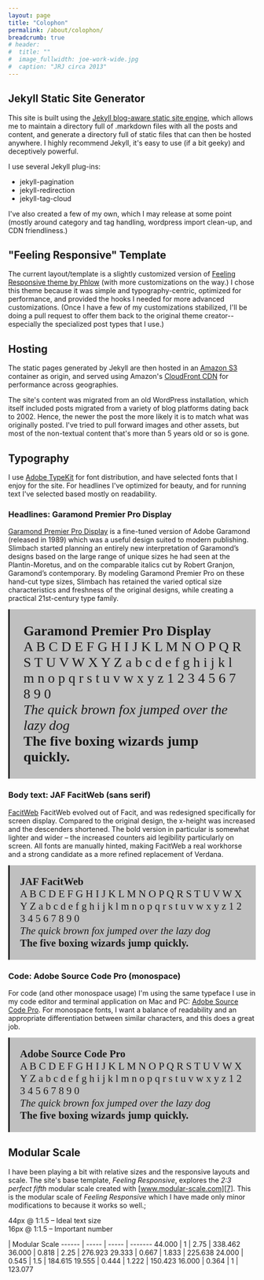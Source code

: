 ```yaml
---
layout: page
title: "Colophon"
permalink: /about/colophon/
breadcrumb: true
# header:
#  title: ""
#  image_fullwidth: joe-work-wide.jpg
#  caption: "JRJ circa 2013"
---
```


## Jekyll Static Site Generator
This site is built using the [Jekyll blog-aware static site engine](https://jekyllrb.com/), which allows me to maintain a directory full of .markdown files with all the posts and content, and generate a directory full of static files that can then be hosted anywhere. I highly recommend Jekyll, it's easy to use (if a bit geeky) and deceptively powerful.

I use several Jekyll plug-ins:
 - jekyll-pagination
 - jekyll-redirection
 - jekyll-tag-cloud
 
 I've also created a few of my own, which I may release at some point (mostly around category and tag handling, wordpress import clean-up, and CDN friendliness.) 

## "Feeling Responsive" Template
The current layout/template is a slightly customized version of <a href="https://phlow.github.io/feeling-responsive/" target="_blank">Feeling Responsive theme by Phlow</a> (with more customizations on the way.) I chose this theme because it was simple and typography-centric, optimized for performance, and provided the hooks I needed for more advanced customizations. (Once I have a few of my customizations stabilized, I'll be doing a pull request to offer them back to the original theme creator-- especially the specialized post types that I use.) 

## Hosting
The static pages generated by Jekyll are then hosted in an [Amazon S3](https://aws.amazon.com/s3/) container as origin, and served using Amazon's [CloudFront CDN](https://aws.amazon.com/cloudfront/) for performance across geographies.

The site's content was migrated from an old WordPress installation, which itself included posts migrated from a variety of blog platforms dating back to 2002. Hence, the newer the post the more likely it is to match what was originally posted. I've tried to pull forward images and other assets, but most of the non-textual content that's more than 5 years old or so is gone.

## Typography
I use [Adobe TypeKit](http://typekit.com) for font distribution, and have selected fonts that I enjoy for the site. For headlines I've optimized for beauty, and for running text I've selected based mostly on readability. 

### Headlines: Garamond Premier Pro Display  

[Garamond Premier Pro Display](https://typekit.com/fonts/garamond-premier-pro-display) is a fine-tuned version of Adobe Garamond (released in 1989) which was a useful design suited to modern publishing. Slimbach started planning an entirely new interpretation of Garamond’s designs based on the large range of unique sizes he had seen at the Plantin-Moretus, and on the comparable italics cut by Robert Granjon, Garamond’s contemporary. By modeling Garamond Premier Pro on these hand-cut type sizes, Slimbach has retained the varied optical size characteristics and freshness of the original designs, while creating a practical 21st-century type family.

<div style="font-family: garamond-premier-pro-display; font-size: 2em; background-color: silver; border-left: solid 3px black; padding: 1em;">
<strong>Garamond Premier Pro Display</strong><br/>
A B C D E F G H I J K L M N O P Q R S T U V W X Y Z a b c d e f g h i j k l m n o p q r s t u v w x y z 1 2 3 4 5 6 7 8 9 0 
<br/>
<em>The quick brown fox jumped over the lazy dog</em>
<br/>
<strong>The five boxing wizards jump quickly.</strong>
</div>

### Body text: JAF FacitWeb (sans serif)

[FacitWeb](https://typekit.com/fonts/jaf-facitweb) FacitWeb evolved out of Facit, and was redesigned specifically for screen display. Compared to the original design, the x-height was increased and the descenders shortened. The bold version in particular is somewhat lighter and wider – the increased counters aid legibility particularly on screen. All fonts are manually hinted, making FacitWeb a real workhorse and a strong candidate as a more refined replacement of Verdana. 


<div style="font-family: jaf-facitweb; font-size: 1.5em; background-color: silver; border-left: solid 3px black; padding: 1em;">
<strong>JAF FacitWeb</strong><br/>
A B C D E F G H I J K L M N O P Q R S T U V W X Y Z a b c d e f g h i j k l m n o p q r s t u v w x y z 1 2 3 4 5 6 7 8 9 0 
<br/>
<em>The quick brown fox jumped over the lazy dog</em>
<br/>
<strong>The five boxing wizards jump quickly.</strong>
</div>
 
### Code: Adobe Source Code Pro (monospace)
For code (and other monospace usage) I'm using the same typeface I use in my code editor and terminal application on Mac and PC: [Adobe Source Code Pro](https://typekit.com/fonts/source-code-pro). For monospace fonts, I want a balance of readability and an appropriate differentiation between similar characters, and this does a great job.

<div style="font-family: source-code-pro; font-size: 1.5em; background-color: silver; border-left: solid 3px black; padding: 1em;">
<strong>Adobe Source Code Pro</strong><br/>
A B C D E F G H I J K L M N O P Q R S T U V W X Y Z a b c d e f g h i j k l m n o p q r s t u v w x y z 1 2 3 4 5 6 7 8 9 0 
<br/>
<em>The quick brown fox jumped over the lazy dog</em>
<br/>
<strong>The five boxing wizards jump quickly.</strong>
</div>


## Modular Scale

I have been playing a bit with relative sizes and the responsive layouts and scale. The site's base template, *Feeling Responsive*, explores the *2:3 perfect fifth* modular scale created with [www.modular-scale.com][7]. This is the modular scale of  *Feeling Responsive* which I have made only minor modifications to because it works so well.;

44px @ 1:1.5 – Ideal text size  
16px @ 1:1.5 – Important number

| Modular Scale
------ | ----- | ----- | -------
44.000 | 1     | 2.75  | 338.462
36.000 | 0.818 | 2.25  | 276.923
29.333 | 0.667 | 1.833 | 225.638
24.000 | 0.545 | 1.5   | 184.615
19.555 | 0.444 | 1.222 | 150.423
16.000 | 0.364 | 1     | 123.077
